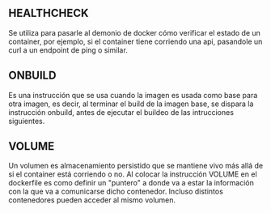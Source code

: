 ## HEALTHCHECK

Se utiliza para pasarle al demonio de docker cómo verificar el estado de un container, por ejemplo, si el container tiene corriendo una api, pasandole un curl a un endpoint de ping o similar.

## ONBUILD

Es una instrucción que se usa cuando la imagen es usada como base para otra imagen, es decir, al terminar el build de la imagen base, se dispara la instrucción onbuild, antes de ejecutar el buildeo de las intrucciones siguientes.

## VOLUME

Un volumen es almacenamiento persistido que se mantiene vivo más allá de si el container está corriendo o no. Al colocar la instrucción VOLUME en el dockerfile es como definir un "puntero" a donde va a estar la información con la que va a comunicarse dicho contenedor. Incluso distintos contenedores pueden acceder al mismo volumen.